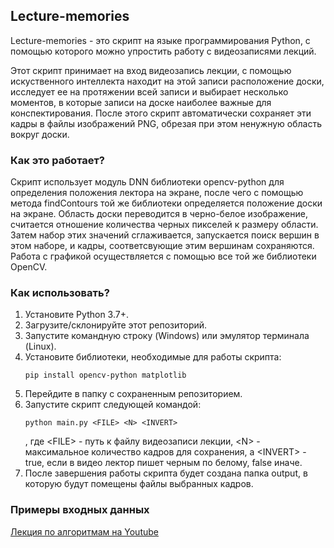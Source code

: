 ## Lecture-memories
Lecture-memories - это скрипт на языке программирования Python, с помощью которого можно упростить работу с видеозаписями лекций.

Этот скрипт принимает на вход видеозапись лекции, с помощью искуственного интеллекта находит на этой записи расположение доски, исследует ее на протяжении всей записи и выбирает несколько моментов, в которые записи на доске наиболее важные для конспектирования. После этого скрипт автоматически сохраняет эти кадры в файлы изображений PNG, обрезая при этом ненужную область вокруг доски.

### Как это работает?
Скрипт использует модуль DNN библиотеки opencv-python для определения положения лектора на экране, после чего с помощью метода findContours той же библиотеки определяется положение доски на экране. Область доски переводится в черно-белое изображение, считается отношение количества черных пикселей к размеру области. Затем набор этих значений сглаживается, запускается поиск вершин в этом наборе, и кадры, соответсвующие этим вершинам сохраняются. Работа с графикой осуществляется с помощью все той же библиотеки OpenCV.

### Как использовать?
1.  Установите Python 3.7+.
2.  Загрузите/склонируйте этот репозиторий.
3.  Запустите командную строку (Windows) или эмулятор терминала (Linux).
4.  Установите библиотеки, необходимые для работы скрипта:
    ```text
    pip install opencv-python matplotlib
    ```
5.  Перейдите в папку с сохраненным репозиторием.
6.  Запустите скрипт следующей командой: 
    ```text
    python main.py <FILE> <N> <INVERT>
    ```
    , где \<FILE\> - путь к файлу видеозаписи лекции, \<N\> - максимальное количество кадров для сохранения, a \<INVERT\> - true, если в видео лектор пишет черным по белому, false иначе.
7.  После завершения работы скрипта будет создана папка output, в которую будут помещены файлы выбранных кадров.

### Примеры входных данных
[Лекция по алгоритмам на Youtube](https://www.youtube.com/watch?v=85LfgaukBzU)
 
